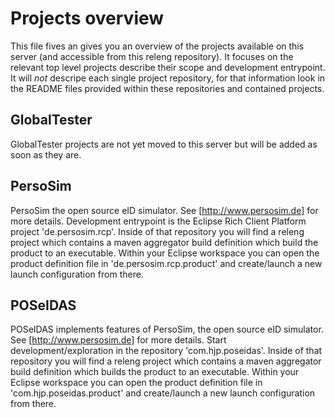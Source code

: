 Projects overview
===
This file fives an gives you an overview of the projects available on this server (and accessible from this releng repository). 
It focuses on the relevant top level projects describe their scope and development entrypoint. It will *not* descripe each single project repository, for that information look in the README files provided within these repositories and contained projects.

GlobalTester
------------
GlobalTester projects are not yet moved to this server but will be added as soon as they are.

PersoSim
--------
PersoSim the open source eID simulator. See [http://www.persosim.de] for more details.
Development entrypoint is the Eclipse Rich Client Platform project 'de.persosim.rcp'. Inside of that repository you will find a releng project which contains a maven aggregator build definition which build the product to an executable. Within your Eclipse workspace you can open the product definition file in 'de.persosim.rcp.product' and create/launch a new launch configuration from there.

POSeIDAS
--------
POSeIDAS implements features of PersoSim, the open source eID simulator. See [http://www.persosim.de] for more details.
Start development/exploration in the repository 'com.hjp.poseidas'. Inside of that repository you will find a releng project which contains a maven aggregator build definition which builds the product to an executable. Within your Eclipse workspace you can open the product definition file in 'com.hjp.poseidas.product' and create/launch a new launch configuration from there.
